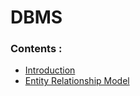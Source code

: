 # DBMS

### Contents :

+ [Introduction](notes/introduction.md)
+ [Entity Relationship Model](notes/ermodel.md)